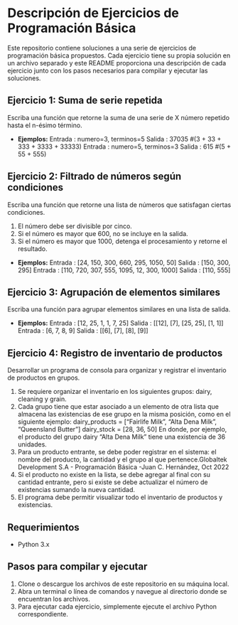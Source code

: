 # Descripción de Ejercicios de Programación Básica

Este repositorio contiene soluciones a una serie de ejercicios de programación básica propuestos. Cada ejercicio tiene su propia solución en un archivo separado y este README proporciona una descripción de cada ejercicio junto con los pasos necesarios para compilar y ejecutar las soluciones.

## Ejercicio 1: Suma de serie repetida

Escriba una función que retorne la suma de una serie de X número repetido hasta el n-ésimo término.

- **Ejemplos:**
    Entrada : numero=3, terminos=5
    Salida : 37035 #(3 + 33 + 333 + 3333 + 33333)
    Entrada : numero=5, terminos=3
    Salida : 615 #(5 + 55 + 555)

## Ejercicio 2: Filtrado de números según condiciones

Escriba una función que retorne una lista de números que satisfagan ciertas condiciones.

1. El número debe ser divisible por cinco.
2. Si el número es mayor que 600, no se incluye en la salida.
3. Si el número es mayor que 1000, detenga el procesamiento y retorne el resultado.

- **Ejemplos:**
    Entrada : [24, 150, 300, 660, 295, 1050, 50]
    Salida : [150, 300, 295]
    Entrada : [110, 720, 307, 555, 1095, 12, 300, 1000]
    Salida : [110, 555]

## Ejercicio 3: Agrupación de elementos similares

Escriba una función para agrupar elementos similares en una lista de salida.

- **Ejemplos:**
    Entrada : [12, 25, 1, 1, 7, 25]
    Salida : \[[12], [7], [25, 25], [1, 1]]
    Entrada : [6, 7, 8, 9]
    Salida : \[[6], [7], [8], [9]]

## Ejercicio 4: Registro de inventario de productos

Desarrollar un programa de consola para organizar y registrar el inventario de productos en grupos.

1. Se requiere organizar el inventario en los siguientes grupos: dairy, cleaning y grain.
2. Cada grupo tiene que estar asociado a un elemento de otra lista que almacena las existencias de ese grupo en la misma posición, como en el siguiente ejemplo:
dairy_products = [“Fairlife Milk”, “Alta Dena Milk”, “Queensland Butter”]
dairy_stock = [28, 36, 50]
En donde, por ejemplo, el producto del grupo dairy “Alta Dena Milk” tiene una existencia de 36 unidades.
3. Para un producto entrante, se debe poder registrar en el sistema: el nombre del producto, la cantidad y el grupo
al que pertenece.Globaltek Development S.A - Programación Básica -Juan C. Hernández, Oct 2022
4. Si el producto no existe en la lista, se debe agregar al final con su cantidad entrante, pero si existe se debe
actualizar el número de existencias sumando la nueva cantidad.
5. El programa debe permitir visualizar todo el inventario de productos y existencias.

## Requerimientos
- Python 3.x

## Pasos para compilar y ejecutar
1. Clone o descargue los archivos de este repositorio en su máquina local.
2. Abra un terminal o línea de comandos y navegue al directorio donde se encuentran los archivos.
3. Para ejecutar cada ejercicio, simplemente ejecute el archivo Python correspondiente.